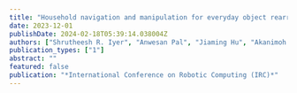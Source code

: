 ```yaml
---
title: "Household navigation and manipulation for everyday object rearrangement tasks"
date: 2023-12-01
publishDate: 2024-02-18T05:39:14.038004Z
authors: ["Shrutheesh R. Iyer", "Anwesan Pal", "Jiaming Hu", "Akanimoh Adeleye", "Aditya Aggarwal", "Henrik I. Christensen"]
publication_types: ["1"]
abstract: ""
featured: false
publication: "*International Conference on Robotic Computing (IRC)*"
---
```


